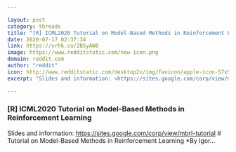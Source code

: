 ```yaml
---

layout: post
category: threads
title: "[R] ICML2020 Tutorial on Model-Based Methods in Reinforcement Learning"
date: 2020-07-17 02:37:34
link: https://vrhk.co/2B5yAW0
image: https://www.redditstatic.com/new-icon.png
domain: reddit.com
author: "reddit"
icon: http://www.redditstatic.com/desktop2x/img/favicon/apple-icon-57x57.png
excerpt: "Slides and information: <https://sites.google.com/corp/view/mbrl-tutorial> # Tutorial on Model-Based Methods in Reinforcement Learning *By Igor..."

---
```


### [R] ICML2020 Tutorial on Model-Based Methods in Reinforcement Learning

Slides and information: <https://sites.google.com/corp/view/mbrl-tutorial> # Tutorial on Model-Based Methods in Reinforcement Learning *By Igor...